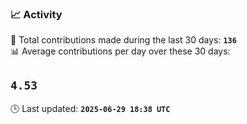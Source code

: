 ### 📈 Activity
<!--START_STATS-->
🧮 Total contributions made during the last 30 days: **`136`**  
📊 Average contributions per day over these 30 days:  
## `4.53`  
🕒 Last updated: **`2025-06-29 18:38 UTC`**
<!--END_STATS-->
